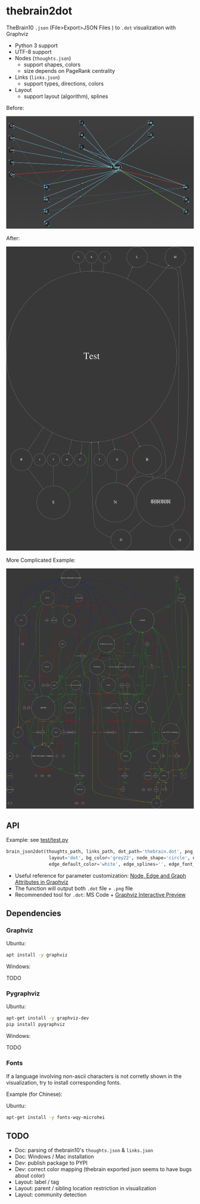 # thebrain2dot

TheBrain10 `.json` (File>Export>JSON Files 
) to `.dot` visualization with Graphviz

- Python 3 support
- UTF-8 support
- Nodes (`thoughts.json`)
    - support shapes, colors
    - size depends on PageRank centrality
- Links (`links.json`)
    - support types, directions, colors
- Layout
    - support layout (algorithm), splines

Before:

![](test/thebrain_screenshot.png)

After:

![](test/thebrain.png)

More Complicated Example:

![](test/thebrain_complex.PNG)

## API

Example: see [test/test.py](test/test.py)

```python
brain_json2dot(thoughts_path, links_path, dot_path='thebrain.dot', png_path='thebrain.png', 
                layout='dot', bg_color='grey22', node_shape='circle', node_color='white', 
                edge_default_color='white', edge_splines='', edge_font_size=10)
```

- Useful reference for parameter customization: [Node, Edge and Graph Attributes in Graphviz](https://graphviz.gitlab.io/_pages/doc/info/attrs.html)
- The function will output both `.dot` file + `.png` file
- Recommended tool for `.dot`: MS Code + [Graphviz Interactive Preview](https://marketplace.visualstudio.com/items?itemName=tintinweb.graphviz-interactive-preview)

## Dependencies

### Graphviz

Ubuntu:

```bash
apt install -y graphviz
```

Windows: 

TODO

### Pygraphviz

Ubuntu:

```bash
apt-get install -y graphviz-dev
pip install pygraphviz
```

Windows: 

TODO

### Fonts

If a language involving non-ascii characters is not corretly shown in the visualization, try to install corresponding fonts.

Example (for Chinese):

Ubuntu:

```bash
apt-get install -y fonts-wqy-microhei
```

## TODO

- Doc: parsing of thebrain10's `thoughts.json` & `links.json`
- Doc: Windows / Mac installation
- Dev: publish package to PYPI
- Dev: correct color mapping (thebrain exported json seems to have bugs about color)
- Layout: label / tag
- Layout: parent / sibling location restriction in visualization
- Layout: community detection
